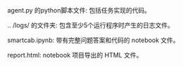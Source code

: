 agent.py 的python脚本文件: 包括任务实现的代码。

.. /logs/ 的文件夹: 包含至少5个运行程序时产生的日志文件。

smartcab.ipynb: 带有完整问题答案和代码的 notebook 文件。

report.html: notebook 项目导出的 HTML 文件。
